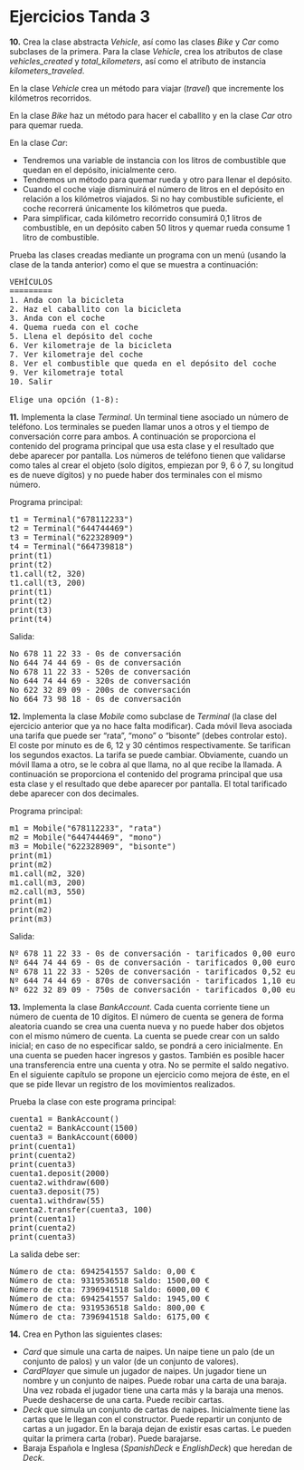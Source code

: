 # Ejercicios Tanda 3

**10.** Crea la clase abstracta *Vehicle*, así como las clases *Bike* y *Car* como subclases de la primera. Para la clase *Vehicle*, crea los atributos de clase *vehicles_created* y *total_kilometers*, así como el atributo de instancia *kilometers_traveled*.

En la clase *Vehicle* crea un método para viajar (*travel*) que incremente los kilómetros recorridos. 

En la clase *Bike* haz un método para hacer el caballito y en la clase *Car* otro para quemar rueda.

En la clase *Car*:

- Tendremos una variable de instancia con los litros de combustible que quedan en el depósito, inicialmente cero.
- Tendremos un método para quemar rueda y otro para llenar el depósito.
- Cuando el coche viaje disminuirá el número de litros en el depósito en relación a los kilómetros viajados. Si no hay combustible suficiente, el coche recorrerá únicamente los kilómetros que pueda.
- Para simplificar, cada kilómetro recorrido consumirá 0,1 litros de combustible, en un depósito caben 50 litros y quemar rueda consume 1 litro de combustible.

Prueba las clases creadas mediante un programa con un menú (usando la clase de la tanda anterior) como el que se muestra a continuación:

<pre>
VEHÍCULOS
=========
1. Anda con la bicicleta
2. Haz el caballito con la bicicleta
3. Anda con el coche
4. Quema rueda con el coche
5. Llena el depósito del coche
6. Ver kilometraje de la bicicleta
7. Ver kilometraje del coche
8. Ver el combustible que queda en el depósito del coche
9. Ver kilometraje total
10. Salir

Elige una opción (1-8):
</pre>

**11.** Implementa la clase *Terminal*. Un terminal tiene asociado un número de teléfono. Los terminales se pueden llamar unos a otros y el tiempo de conversación corre para ambos. A continuación se proporciona el contenido del programa principal que usa esta clase y el resultado que debe aparecer por pantalla. Los números de teléfono tienen que validarse como tales al crear el objeto (solo dígitos, empiezan por 9, 6 ó 7, su longitud es de nueve dígitos) y no puede haber dos terminales con el mismo número.

Programa principal:

<pre>
t1 = Terminal("678112233")
t2 = Terminal("644744469")
t3 = Terminal("622328909")
t4 = Terminal("664739818")
print(t1)
print(t2)
t1.call(t2, 320)
t1.call(t3, 200)
print(t1)
print(t2)
print(t3)
print(t4)
</pre>

Salida:

<pre>
No 678 11 22 33 - 0s de conversación
No 644 74 44 69 - 0s de conversación
No 678 11 22 33 - 520s de conversación
No 644 74 44 69 - 320s de conversación
No 622 32 89 09 - 200s de conversación
No 664 73 98 18 - 0s de conversación
</pre>

**12.** Implementa la clase *Mobile* como subclase de *Terminal* (la clase del ejercicio anterior que ya no hace falta modificar). Cada móvil lleva asociada una tarifa que puede ser “rata”, “mono” o “bisonte” (debes controlar esto). El coste por minuto es de 6, 12 y 30 céntimos respectivamente. Se tarifican los segundos exactos. La tarifa se puede cambiar. Obviamente, cuando un móvil llama a otro, se le cobra al que llama, no al que recibe la llamada. A continuación se proporciona el contenido del programa principal que usa esta clase y el resultado que debe aparecer por pantalla. El total tarificado debe aparecer con dos decimales.

Programa principal:

<pre>
m1 = Mobile("678112233", "rata")
m2 = Mobile("644744469", "mono")
m3 = Mobile("622328909", "bisonte")
print(m1)
print(m2)
m1.call(m2, 320)
m1.call(m3, 200)
m2.call(m3, 550)
print(m1)
print(m2)
print(m3)
</pre>

Salida:

<pre>
Nº 678 11 22 33 - 0s de conversación - tarificados 0,00 euros
Nº 644 74 44 69 - 0s de conversación - tarificados 0,00 euros
Nº 678 11 22 33 - 520s de conversación - tarificados 0,52 euros
Nº 644 74 44 69 - 870s de conversación - tarificados 1,10 euros
Nº 622 32 89 09 - 750s de conversación - tarificados 0,00 euros
</pre>

**13.** Implementa la clase *BankAccount*. Cada cuenta corriente tiene un número de cuenta de 10 dígitos. El número de cuenta se genera de forma aleatoria cuando se crea una cuenta nueva y no puede haber dos objetos con el mismo número de cuenta. La cuenta se puede crear con un saldo inicial; en caso de no especificar saldo, se pondrá a cero inicialmente. En una cuenta se pueden hacer ingresos y gastos. También es posible hacer una transferencia entre una cuenta y otra. No se permite el saldo negativo. En el siguiente capítulo se propone un ejercicio como mejora de éste, en el que se pide llevar un registro de los movimientos realizados.

Prueba la clase con este programa principal:

<pre>
cuenta1 = BankAccount()
cuenta2 = BankAccount(1500)
cuenta3 = BankAccount(6000)
print(cuenta1)
print(cuenta2)
print(cuenta3)
cuenta1.deposit(2000)
cuenta2.withdraw(600)
cuenta3.deposit(75)
cuenta1.withdraw(55)
cuenta2.transfer(cuenta3, 100)
print(cuenta1)
print(cuenta2)
print(cuenta3)
</pre>

La salida debe ser:

<pre>
Número de cta: 6942541557 Saldo: 0,00 €
Número de cta: 9319536518 Saldo: 1500,00 €
Número de cta: 7396941518 Saldo: 6000,00 €
Número de cta: 6942541557 Saldo: 1945,00 €
Número de cta: 9319536518 Saldo: 800,00 €
Número de cta: 7396941518 Saldo: 6175,00 €
</pre>

**14.** Crea en Python las siguientes clases:

- *Card* que simule una carta de naipes. Un naipe tiene un palo (de un conjunto de palos) y un valor (de un conjunto de valores).
- *CardPlayer* que simule un jugador de naipes. Un jugador tiene un nombre y un conjunto de naipes. Puede robar una carta de una baraja. Una vez robada el jugador tiene una carta más y la baraja una menos. Puede deshacerse de una carta. Puede recibir cartas.
- *Deck* que simula un conjunto de cartas de naipes. Inicialmente tiene las cartas que le llegan con el constructor. Puede repartir un conjunto de cartas a un jugador. En la baraja dejan de existir esas cartas. Le pueden quitar la primera carta (robar). Puede barajarse.
- Baraja Española e Inglesa (*SpanishDeck* e *EnglishDeck*) que heredan de *Deck*.